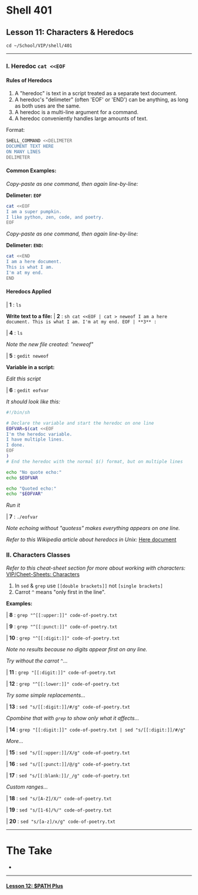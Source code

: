 # Shell 401
## Lesson 11: Characters & Heredocs

`cd ~/School/VIP/shell/401`

___

### I. Heredoc `cat <<EOF`

#### Rules of Heredocs
1. A "heredoc" is text in a script treated as a separate text document.
2. A heredoc's "delimeter" (often 'EOF' or 'END') can be anything, as long as both uses are the same.
3. A heredoc is a multi-line argument for a command.
4. A heredoc conveniently handles large amounts of text.

Format:
```sh
SHELL_COMMAND <<DELIMETER
DOCUMENT TEXT HERE
ON MANY LINES
DELIMETER
```

#### Common Examples:

*Copy-paste as one command, then again line-by-line:*

**Delimeter: `EOF`**
```sh
cat <<EOF
I am a super pumpkin.
I like python, zen, code, and poetry.
EOF
```

*Copy-paste as one command, then again line-by-line:*

**Delimeter: `END`:**
```sh
cat <<END
I am a here document.
This is what I am.
I'm at my end.
END
```

#### Heredocs Applied

| **1** : `ls`

**Write text to a file:**
| **2** : ```sh
cat <<EOF | cat > neweof
I am a here document.
This is what I am.
I'm at my end.
EOF
| **3** : ```

| **4** : `ls`

*Note the new file created: "neweof"*

| **5** : `gedit neweof`

**Variable in a script:**

*Edit this script*

| **6** : `gedit eofvar`

*It should look like this:*

```sh
#!/bin/sh

# Declare the variable and start the heredoc on one line
EOFVAR=$(cat <<EOF
I'm the heredoc variable.
I have multiple lines.
I done.
EOF
)
# End the heredoc with the normal $() format, but on multiple lines

echo "No quote echo:"
echo $EOFVAR

echo "Quoted echo:"
echo "$EOFVAR"
```

*Run it*

| **7** : `./eofvar`

*Note echoing without "quotess" makes everything appears on one line.*

*Refer to this Wikipedia article about heredocs in Unix:* [Here document](https://en.wikipedia.org/wiki/Here_document#Unix_shells)

### II. Characters Classes

*Refer to this cheat-sheet section for more about working with characters:* [VIP/Cheet-Sheets: Characters](https://github.com/inkVerb/VIP/blob/master/Cheat-Sheets/Characters.md)

1. In `sed` & `grep` use `[[double brackets]]` not `[single brackets]`
2. Carrot `^` means "only first in the line".

**Examples:**

| **8** : `grep "^[[:upper:]]" code-of-poetry.txt`

| **9** : `grep "^[[:punct:]]" code-of-poetry.txt`

| **10** : `grep "^[[:digit:]]" code-of-poetry.txt`

*Note no results because no digits appear first on any line.*

*Try without the carrot `^`...*

| **11** : `grep "[[:digit:]]" code-of-poetry.txt`

| **12** : `grep "^[[:lower:]]" code-of-poetry.txt`

*Try some simple replacements...*

| **13** : `sed "s/[[:digit:]]/#/g" code-of-poetry.txt`

*Cpombine that with `grep` to show only what it affects...*

| **14** : `grep "[[:digit:]]" code-of-poetry.txt | sed "s/[[:digit:]]/#/g"`

*More...*

| **15** : `sed "s/[[:upper:]]/X/g" code-of-poetry.txt`

| **16** : `sed "s/[[:punct:]]/@/g" code-of-poetry.txt`

| **17** : `sed "s/[[:blank:]]/_/g" code-of-poetry.txt`

*Custom ranges...*

| **18** : `sed "s/[A-Z]/X/" code-of-poetry.txt`

| **19** : `sed "s/[1-6]/%/" code-of-poetry.txt`

| **20** : `sed "s/[a-z]/x/g" code-of-poetry.txt`

___

# The Take

-

___

#### [Lesson 12: $PATH Plus](https://github.com/inkVerb/vip/blob/master/401-shell/Lesson-12.md)
